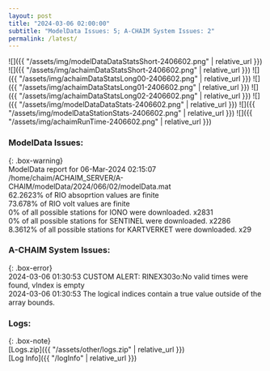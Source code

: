 ```yaml
---
layout: post
title: "2024-03-06 02:00:00"
subtitle: "ModelData Issues: 5; A-CHAIM System Issues: 2"
permalink: /latest/
---
```


![]({{ "/assets/img/modelDataDataStatsShort-2406602.png" | relative_url }})
![]({{ "/assets/img/achaimDataStatsShort-2406602.png" | relative_url }})
![]({{ "/assets/img/achaimDataStatsLong00-2406602.png" | relative_url }})
![]({{ "/assets/img/achaimDataStatsLong01-2406602.png" | relative_url }})
![]({{ "/assets/img/achaimDataStatsLong02-2406602.png" | relative_url }})
![]({{ "/assets/img/modelDataDataStats-2406602.png" | relative_url }})
![]({{ "/assets/img/modelDataStationStats-2406602.png" | relative_url }})
![]({{ "/assets/img/achaimRunTime-2406602.png" | relative_url }})


### ModelData Issues:  
  
{: .box-warning}  
 ModelData report for 06-Mar-2024 02:15:07   
 /home/chaim/ACHAIM_SERVER/A-CHAIM/modelData/2024/066/02/modelData.mat   
 62.2623% of RIO absoprtion values are finite   
 73.678% of RIO volt values are finite   
 0% of all possible stations for IONO were downloaded. x2831   
 0% of all possible stations for SENTINEL were downloaded. x2286   
 8.3612% of all possible stations for KARTVERKET were downloaded. x29   
  
### A-CHAIM System Issues:  
  
{: .box-error}  
2024-03-06 01:30:53 CUSTOM ALERT: RINEX303o:No valid times were found, vIndex is empty  
2024-03-06 01:30:53 The logical indices contain a true value outside of the array bounds.  

### Logs:  
  
{: .box-note}  
[Logs.zip]({{ "/assets/other/logs.zip" | relative_url }})  
[Log Info]({{ "/logInfo" | relative_url }})  
